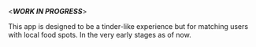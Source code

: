 <***WORK IN PROGRESS***>

This app is designed to be a tinder-like experience but for matching users with local food spots.
In the very early stages as of now.

